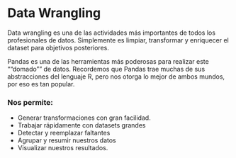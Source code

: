 # Data Wrangling

Data wrangling es una de las actividades más importantes de todos los profesionales de datos. Simplemente es limpiar, transformar y enriquecer el dataset para objetivos posteriores.

Pandas es una de las herramientas más poderosas para realizar este ““domado”” de datos. Recordemos que Pandas trae muchas de sus abstracciones del lenguaje R, pero nos otorga lo mejor de ambos mundos, por eso es tan popular.

### Nos permite:

- Generar transformaciones con gran facilidad.
- Trabajar rápidamente con datasets grandes
- Detectar y reemplazar faltantes
- Agrupar y resumir nuestros datos
- Visualizar nuestros resultados.
